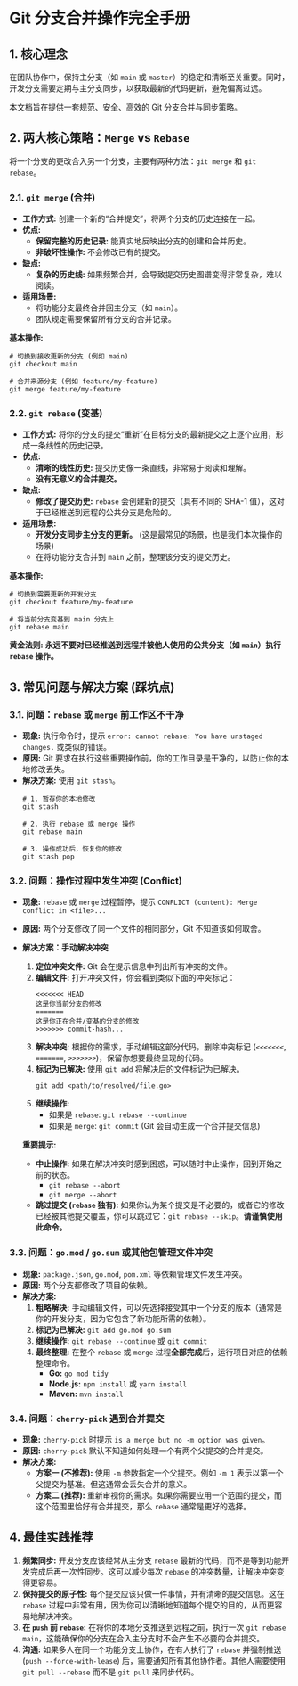 # Git 分支合并操作完全手册

## 1. 核心理念

在团队协作中，保持主分支（如 `main` 或 `master`）的稳定和清晰至关重要。同时，开发分支需要定期与主分支同步，以获取最新的代码更新，避免偏离过远。

本文档旨在提供一套规范、安全、高效的 Git 分支合并与同步策略。

## 2. 两大核心策略：`Merge` vs `Rebase`

将一个分支的更改合入另一个分支，主要有两种方法：`git merge` 和 `git rebase`。

### 2.1. `git merge` (合并)

- **工作方式:** 创建一个新的“合并提交”，将两个分支的历史连接在一起。
- **优点:**
    - **保留完整的历史记录:** 能真实地反映出分支的创建和合并历史。
    - **非破坏性操作:** 不会修改已有的提交。
- **缺点:**
    - **复杂的历史线:** 如果频繁合并，会导致提交历史图谱变得非常复杂，难以阅读。
- **适用场景:**
    - 将功能分支最终合并回主分支（如 `main`）。
    - 团队规定需要保留所有分支的合并记录。

**基本操作:**
```shell
# 切换到接收更新的分支 (例如 main)
git checkout main

# 合并来源分支 (例如 feature/my-feature)
git merge feature/my-feature
```

### 2.2. `git rebase` (变基)

- **工作方式:** 将你的分支的提交“重新”在目标分支的最新提交之上逐个应用，形成一条线性的历史记录。
- **优点:**
    - **清晰的线性历史:** 提交历史像一条直线，非常易于阅读和理解。
    - **没有无意义的合并提交。**
- **缺点:**
    - **修改了提交历史:** `rebase` 会创建新的提交（具有不同的 SHA-1 值），这对于已经推送到远程的公共分支是危险的。
- **适用场景:**
    - **开发分支同步主分支的更新。** (这是最常见的场景，也是我们本次操作的场景)
    - 在将功能分支合并到 `main` 之前，整理该分支的提交历史。

**基本操作:**
```shell
# 切换到需要更新的开发分支
git checkout feature/my-feature

# 将当前分支变基到 main 分支上
git rebase main
```

**黄金法则:** **永远不要对已经推送到远程并被他人使用的公共分支（如 `main`）执行 `rebase` 操作。**

## 3. 常见问题与解决方案 (踩坑点)

### 3.1. 问题：`rebase` 或 `merge` 前工作区不干净

- **现象:** 执行命令时，提示 `error: cannot rebase: You have unstaged changes.` 或类似的错误。
- **原因:** Git 要求在执行这些重要操作前，你的工作目录是干净的，以防止你的本地修改丢失。
- **解决方案:** 使用 `git stash`。
    ```shell
    # 1. 暂存你的本地修改
    git stash

    # 2. 执行 rebase 或 merge 操作
    git rebase main

    # 3. 操作成功后，恢复你的修改
    git stash pop
    ```

### 3.2. 问题：操作过程中发生冲突 (Conflict)

- **现象:** `rebase` 或 `merge` 过程暂停，提示 `CONFLICT (content): Merge conflict in <file>...`
- **原因:** 两个分支修改了同一个文件的相同部分，Git 不知道该如何取舍。
- **解决方案：手动解决冲突**
    1.  **定位冲突文件:** Git 会在提示信息中列出所有冲突的文件。
    2.  **编辑文件:** 打开冲突文件，你会看到类似下面的冲突标记：
        ```
        <<<<<<< HEAD
        这是你当前分支的修改
        =======
        这是你正在合并/变基的分支的修改
        >>>>>>> commit-hash...
        ```
    3.  **解决冲突:** 根据你的需求，手动编辑这部分代码，删除冲突标记 (`<<<<<<<`, `=======`, `>>>>>>>`)，保留你想要最终呈现的代码。
    4.  **标记为已解决:** 使用 `git add` 将解决后的文件标记为已解决。
        ```shell
        git add <path/to/resolved/file.go>
        ```
    5.  **继续操作:**
        - 如果是 `rebase`: `git rebase --continue`
        - 如果是 `merge`: `git commit` (Git 会自动生成一个合并提交信息)

    **重要提示:**
    - **中止操作:** 如果在解决冲突时感到困惑，可以随时中止操作，回到开始之前的状态。
        - `git rebase --abort`
        - `git merge --abort`
    - **跳过提交 (`rebase` 独有):** 如果你认为某个提交是不必要的，或者它的修改已经被其他提交覆盖，你可以跳过它：`git rebase --skip`。**请谨慎使用此命令。**

### 3.3. 问题：`go.mod` / `go.sum` 或其他包管理文件冲突

- **现象:** `package.json`, `go.mod`, `pom.xml` 等依赖管理文件发生冲突。
- **原因:** 两个分支都修改了项目的依赖。
- **解决方案:**
    1.  **粗略解决:** 手动编辑文件，可以先选择接受其中一个分支的版本（通常是你的开发分支，因为它包含了新功能所需的依赖）。
    2.  **标记为已解决:** `git add go.mod go.sum`
    3.  **继续操作:** `git rebase --continue` 或 `git commit`
    4.  **最终整理:** 在整个 `rebase` 或 `merge` 过程**全部完成**后，运行项目对应的依赖整理命令。
        - **Go:** `go mod tidy`
        - **Node.js:** `npm install` 或 `yarn install`
        - **Maven:** `mvn install`

### 3.4. 问题：`cherry-pick` 遇到合并提交

- **现象:** `cherry-pick` 时提示 `is a merge but no -m option was given`。
- **原因:** `cherry-pick` 默认不知道如何处理一个有两个父提交的合并提交。
- **解决方案:**
    - **方案一 (不推荐):** 使用 `-m` 参数指定一个父提交。例如 `-m 1` 表示以第一个父提交为基准。但这通常会丢失合并的意义。
    - **方案二 (推荐):** 重新审视你的需求。如果你需要应用一个范围的提交，而这个范围里恰好有合并提交，那么 `rebase` 通常是更好的选择。

## 4. 最佳实践推荐

1.  **频繁同步:** 开发分支应该经常从主分支 `rebase` 最新的代码，而不是等到功能开发完成后再一次性同步。这可以减少每次 `rebase` 的冲突数量，让解决冲突变得更容易。
2.  **保持提交的原子性:** 每个提交应该只做一件事情，并有清晰的提交信息。这在 `rebase` 过程中非常有用，因为你可以清晰地知道每个提交的目的，从而更容易地解决冲突。
3.  **在 `push` 前 `rebase`:** 在将你的本地分支推送到远程之前，执行一次 `git rebase main`，这能确保你的分支在合入主分支时不会产生不必要的合并提交。
4.  **沟通:** 如果多人在同一个功能分支上协作，在有人执行了 `rebase` 并强制推送 (`push --force-with-lease`) 后，需要通知所有其他协作者。其他人需要使用 `git pull --rebase` 而不是 `git pull` 来同步代码。